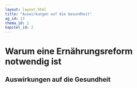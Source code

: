 ```yaml
---
layout: layout.html
title: "Auswirkungen auf die Gesundheit"
ag_id: 13
thema_id: 1
kapitel_id: 2
---
```


# Warum eine Ernährungsreform notwendig ist

## Auswirkungen auf die Gesundheit
